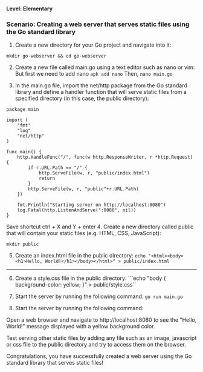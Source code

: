#### Level: Elementary
### Scenario: Creating a web server that serves static files using the Go standard library
  
1. Create a new directory for your Go project and navigate into it:
```
mkdir go-webserver && cd go-webserver
```
2. Create a new file called main.go using a text editor such as nano or vim:
But first we need to add nano 
```apk add nano```
Then,
```nano main.go```

3. In the main.go file, import the net/http package from the Go standard library and define a handler function that will serve static files from a specified directory (in this case, the public directory):
```
package main

import (
    "fmt"
    "log"
    "net/http"
)

func main() {
    http.HandleFunc("/", func(w http.ResponseWriter, r *http.Request) {
        if r.URL.Path == "/" {
            http.ServeFile(w, r, "public/index.html")
            return
        }
        http.ServeFile(w, r, "public"+r.URL.Path)
    })

    fmt.Println("Starting server on http://localhost:8080")
    log.Fatal(http.ListenAndServe(":8080", nil))
}
```
Save shortcut ctrl + X and Y + enter
4. Create a new directory called public that will contain your static files (e.g. HTML, CSS, JavaScript):
```
mkdir public
```
5. Create an index.html file in the public directory:
```echo "<html><body><h1>Hello, World!</h1></body></html>" > public/index.html```
------
6. Create a style.css file in the public directory:
```echo "body { background-color: yellow; }" > public/style.css``
7. Start the server by running the following command:
```go run main.go```

8. Start the server by running the following command:

Open a web browser and navigate to http://localhost:8080 to see the "Hello, World!" message displayed with a yellow background color.

Test serving other static files by adding any file such as an image, javascript or css file to the public directory and try to access them on the browser.

Congratulations, you have successfully created a web server using the Go standard library that serves static files!

